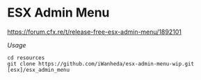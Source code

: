 # ESX Admin Menu
https://forum.cfx.re/t/release-free-esx-admin-menu/1892101

*Usage*
```
cd resources
git clone https://github.com/iWanheda/esx-admin-menu-wip.git [esx]/esx_admin_menu
```
